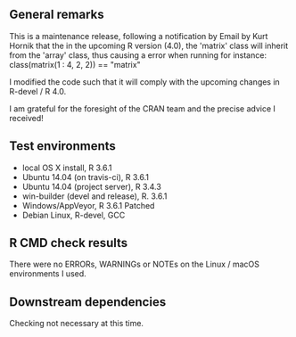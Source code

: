 ## General remarks

This is a maintenance release, following a notification by Email by Kurt Hornik that the in the upcoming R version (4.0), the 'matrix' class will inherit from the 'array' class, thus causing a error when running for instance: class(matrix(1 : 4, 2, 2)) == "matrix"

I modified the code such that it will comply with the upcoming changes in R-devel / R 4.0. 

I am grateful for the foresight of the CRAN team and the precise advice I received!


## Test environments

* local OS X install, R 3.6.1
* Ubuntu 14.04 (on travis-ci), R 3.6.1
* Ubuntu 14.04 (project server), R 3.4.3
* win-builder (devel and release), R. 3.6.1
* Windows/AppVeyor, R 3.6.1 Patched
* Debian Linux, R-devel, GCC


## R CMD check results

There were no ERRORs, WARNINGs or NOTEs on the Linux / macOS environments I used. 


## Downstream dependencies

Checking not necessary at this time.

